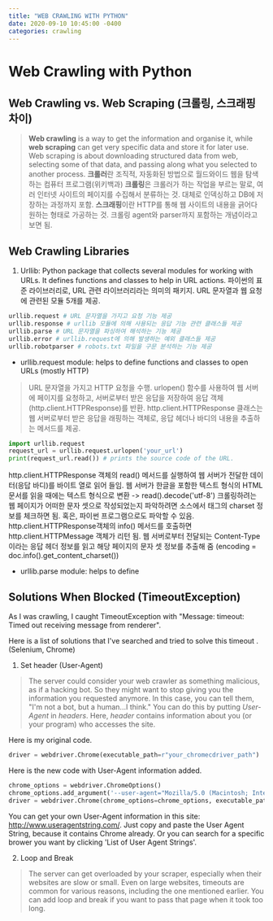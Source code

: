 ```yaml
---
title: "WEB CRAWLING WITH PYTHON"
date: 2020-09-10 10:45:00 -0400
categories: crawling
---
```


# Web Crawling with Python

## Web Crawling vs. Web Scraping (크롤링, 스크래핑 차이)
> **Web crawling** is a way to get the information and organise it, while **web scraping** can get very specific data and store it for later use. Web scraping is about downloading structured data from web, selecting some of that data, and passing along what you selected to another process. 
**크롤러**란 조직적, 자동화된 방법으로 월드와이드 웹을 탐색하는 컴퓨터 프로그램(위키백과)
**크롤링**은 크롤러가 하는 작업을 부르는 말로, 여러 인터넷 사이트의 페이지를 수집해서 분류하는 것. 대체로 인덱싱하고 DB에 저장하는 과정까지 포함.
**스크래핑**이란 HTTP를 통해 웹 사이트의 내용을 긁어다 원하는 형태로 가공하는 것. 크롤링 agent와 parser까지 포함하는 개념이라고 보면 됨.

## Web Crawling Libraries
1. Urllib: Python package that collects several modules for working with URLs. It defines functions and classes to help in URL actions.
파이썬의 표준 라이브러리로, URL 관련 라이브러리라는 의미의 패키지. URL 문자열과 웹 요청에 관련된 모듈 5개를 제공.

```python
urllib.request # URL 문자열을 가지고 요청 기능 제공
urllib.response # urllib 모듈에 의해 사용되는 응답 기능 관련 클래스들 제공
urllib.parse # URL 문자열을 파싱하여 해석하는 기능 제공
urllib.error # urllib.request에 의해 발생하는 예외 클래스들 제공
urllib.robotparser # robots.txt 파일을 구문 분석하는 기능 제공
```

* urllib.request module: helps to define functions and classes to open URLs (mostly HTTP)
> URL 문자열을 가지고 HTTP 요청을 수행. urlopen() 함수를 사용하여 웹 서버에 페이지를 요청하고, 서버로부터 받은 응답을 저장하여 응답 객체(http.client.HTTPResponse)를 반환. http.client.HTTPResponse 클래스는 웹 서버로부터 받은 응답을 래핑하는 객체로, 응답 헤더나 바디의 내용을 추출하는 메서드를 제공.
```python
import urllib.request
request_url = urllib.request.urlopen('your_url')
print(request_url.read()) # prints the source code of the URL.
```

http.client.HTTPResponse 객체의 read() 메서드를 실행하여 웹 서버가 전달한 데이터(응답 바디)를 바이트 열로 읽어 들임.
웹 서버가 한글을 포함한 텍스트 형식의 HTML 문서를 읽을 때에는 텍스트 형식으로 변환 -> read().decode('utf-8')
크롤링하려는 웹 페이지가 어떠한 문자 셋으로 작성되었는지 파악하려면 소스에서 <meta> 태그의 charset 정보를 체크하면 됨.
혹은, 파이썬 프로그램으로도 파악할 수 있음. http.client.HTTPResponse객체의 info() 메서드를 호출하면 http.client.HTTPMessage 객체가 리턴 됨.
웹 서버로부터 전달되는 Content-Type이라는 응답 헤더 정보를 읽고 해당 페이지의 문자 셋 정보를 추출해 줌 (encoding = doc.info().get_content_charset())

* urllib.parse module: helps to define


## Solutions When Blocked (TimeoutException)

As I was crawling, I caught TimeoutException with "Message: timeout: Timed out receiving message from renderer". 

Here is a list of solutions that I've searched and tried to solve this timeout . (Selenium, Chrome)




1. Set header (User-Agent)

> The server could consider your web crawler as something malicious, as if a hacking bot. So they might want to stop giving you the information you requested anymore. In this case, you can tell them, "I'm not a bot, but a human...I think." You can do this by putting *User-Agent* in *headers*. Here, *header* contains information about you (or your program) who accesses the site. 



Here is my original code.

```python
driver = webdriver.Chrome(executable_path=r"your_chromecdriver_path")
```



Here is the new code with User-Agent information added.

```python
chrome_options = webdriver.ChromeOptions()
chrome_options.add_argument('--user-agent="Mozilla/5.0 (Macintosh; Intel Mac OS X 10_14_1) AppleWebKit/537.36 (KHTML, like Gecko) Chrome/85.0.4183.83 Safari/537.36"')
driver = webdriver.Chrome(chrome_options=chrome_options, executable_path=r"your_chromedriver_path")
```

You can get your own User-Agent information in this site: http://www.useragentstring.com/. Just copy and paste the User Agent String, because it contains Chrome already. Or you can search for a specific brower you want by clicking 'List of User Agent Strings'.




2. Loop and Break

> The server can get overloaded by your scraper, especially when their websites are slow or small. Even on large websites, timeouts are common for various reasons, including the one mentioned earlier. You can add loop and break if you want to pass that page when it took too long. 


